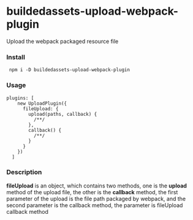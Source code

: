 # buildedassets-upload-webpack-plugin
Upload the webpack packaged resource file

### Install

``` npm i -D buildedassets-upload-webpack-plugin```

### Usage

```
plugins: [
    new UploadPlugin({
      fileUpload: {
        upload(paths, callback) {
          /**/
        },
        callback() {
          /**/
        }
      }
    })
  ]
 ````
 
 
 ### Description
 
 **fileUpload** is an object, which contains two methods, one is the **upload** method of the upload file, the other is the **callback** method, the first parameter of the upload is the file path packaged by webpack, and the second parameter is the callback method, the parameter is fileUpload callback method
 
